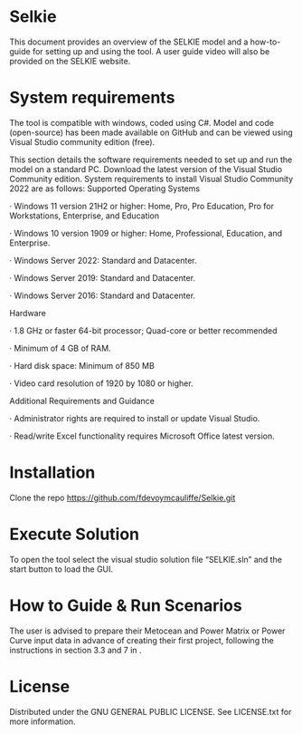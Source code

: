 # Selkie

This document provides an overview of the SELKIE model and a how-to-guide for setting up and using the tool. A user guide video will also be provided on the SELKIE website.

#	System requirements 
The tool is compatible with windows, coded using C#. Model and code (open-source) has been made available on GitHub and can be viewed using Visual Studio community edition (free). 

This section details the software requirements needed to set up and run the model on a standard PC.
Download the latest version of the Visual Studio Community edition. System requirements to install Visual Studio Community 2022 are as follows:
Supported Operating Systems

·	Windows 11 version 21H2 or higher: Home, Pro, Pro Education, Pro for Workstations, Enterprise, and Education

·	Windows 10 version 1909 or higher: Home, Professional, Education, and Enterprise.

·	Windows Server 2022: Standard and Datacenter.

·	Windows Server 2019: Standard and Datacenter.

·	Windows Server 2016: Standard and Datacenter.

Hardware

·	1.8 GHz or faster 64-bit processor; Quad-core or better recommended

·	Minimum of 4 GB of RAM. 

·	Hard disk space: Minimum of 850 MB

·	Video card resolution of 1920 by 1080 or higher.

Additional Requirements and Guidance

·	Administrator rights are required to install or update Visual Studio.

·	Read/write Excel functionality requires Microsoft Office latest version.

# Installation

Clone the repo 
  https://github.com/fdevoymcauliffe/Selkie.git
  
# Execute Solution
To open the tool select the visual studio solution file “SELKIE.sln” and the start button to load the GUI. 

# How to Guide & Run Scenarios
The user is advised to prepare their Metocean and Power Matrix or Power Curve input data in advance of creating their first project, following the instructions in section 3.3 and 7 in .  

# License
Distributed under the GNU GENERAL PUBLIC LICENSE. See LICENSE.txt for more information.




